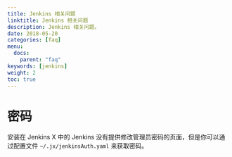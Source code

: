 ```yaml
---
title: Jenkins 相关问题
linktitle: Jenkins 相关问题
description: Jenkins 相关问题。
date: 2018-05-20
categories: [faq]
menu:
  docs:
    parent: "faq"
keywords: [jenkins]
weight: 2
toc: true
---
```


# 密码

安装在 Jenkins X 中的 Jenkins 没有提供修改管理员密码的页面，但是你可以通过配置文件 `~/.jx/jenkinsAuth.yaml` 来获取密码。
